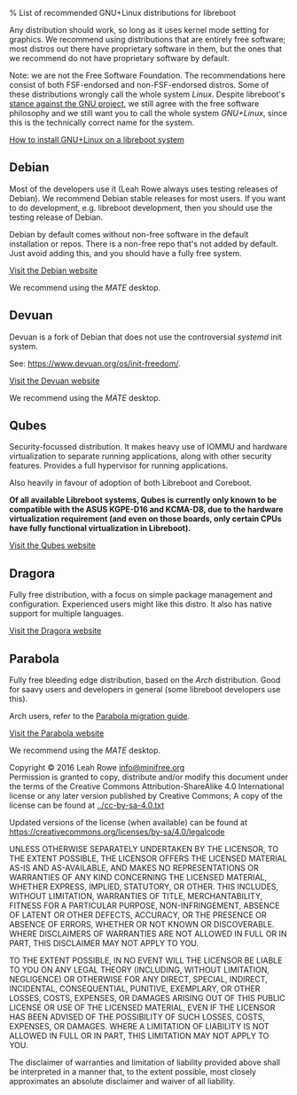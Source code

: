 % List of recommended GNU+Linux distributions for libreboot 

Any distribution should work, so long as it uses kernel mode setting for
graphics. We recommend using distributions that are entirely free
software; most distros out there have proprietary software in them, but
the ones that we recommend do not have proprietary software by default.

Note: we are not the Free Software Foundation. The recommendations here
consist of both FSF-endorsed and non-FSF-endorsed distros. Some of these
distributions wrongly call the whole system *Linux*. Despite
libreboot's [stance against the GNU project](../../gnu/), we still
agree with the free software philosophy and we still want you to call
the whole system *GNU+Linux*, since this is the technically correct name
for the system.

[How to install GNU+Linux on a libreboot
system](../gnulinux/grub_boot_installer.html)

Debian
------

Most of the developers use it (Leah Rowe always uses testing releases of
Debian). We recommend Debian stable releases for most users. If you want
to do development, e.g. libreboot development, then you should use the
testing release of Debian.

Debian by default comes without non-free software in the default
installation or repos. There is a non-free repo that's not added by
default. Just avoid adding this, and you should have a fully free
system.

[Visit the Debian website](https://www.debian.org/)

We recommend using the *MATE* desktop.

Devuan
------

Devuan is a fork of Debian that does not use the controversial *systemd*
init system.

See: <https://www.devuan.org/os/init-freedom/>.

[Visit the Devuan website](https://www.devuan.org/)

We recommend using the *MATE* desktop.

Qubes
-----

Security-focussed distribution. It makes heavy use of IOMMU and hardware
virtualization to separate running applications, along with other
security features. Provides a full hypervisor for running applications.

Also heavily in favour of adoption of both Libreboot and Coreboot.

**Of all available Libreboot systems, Qubes is currently only known to
be compatible with the ASUS KGPE-D16 and KCMA-D8, due to the hardware
virtualization requirement (and even on those boards, only certain CPUs
have fully functional virtualization in Libreboot).**

[Visit the Qubes website](https://www.qubes-os.org/)

Dragora
-------

Fully free distribution, with a focus on simple package management and
configuration. Experienced users might like this distro. It also has
native support for multiple languages.

[Visit the Dragora website](https://dragora.org/)

Parabola
--------

Fully free bleeding edge distribution, based on the *Arch* distribution.
Good for saavy users and developers in general (some libreboot
developers use this).

Arch users, refer to the [Parabola migration
guide](https://wiki.parabola.nu/Migration_from_the_GNU+Linux_distribution_of_Arch).

[Visit the Parabola website](https://www.parabola.nu/)

We recommend using the *MATE* desktop.



Copyright © 2016 Leah Rowe <info@minifree.org>\
Permission is granted to copy, distribute and/or modify this document
under the terms of the Creative Commons Attribution-ShareAlike 4.0
International license or any later version published by Creative
Commons; A copy of the license can be found at
[../cc-by-sa-4.0.txt](../cc-by-sa-4.0.txt)

Updated versions of the license (when available) can be found at
<https://creativecommons.org/licenses/by-sa/4.0/legalcode>

UNLESS OTHERWISE SEPARATELY UNDERTAKEN BY THE LICENSOR, TO THE EXTENT
POSSIBLE, THE LICENSOR OFFERS THE LICENSED MATERIAL AS-IS AND
AS-AVAILABLE, AND MAKES NO REPRESENTATIONS OR WARRANTIES OF ANY KIND
CONCERNING THE LICENSED MATERIAL, WHETHER EXPRESS, IMPLIED, STATUTORY,
OR OTHER. THIS INCLUDES, WITHOUT LIMITATION, WARRANTIES OF TITLE,
MERCHANTABILITY, FITNESS FOR A PARTICULAR PURPOSE, NON-INFRINGEMENT,
ABSENCE OF LATENT OR OTHER DEFECTS, ACCURACY, OR THE PRESENCE OR ABSENCE
OF ERRORS, WHETHER OR NOT KNOWN OR DISCOVERABLE. WHERE DISCLAIMERS OF
WARRANTIES ARE NOT ALLOWED IN FULL OR IN PART, THIS DISCLAIMER MAY NOT
APPLY TO YOU.

TO THE EXTENT POSSIBLE, IN NO EVENT WILL THE LICENSOR BE LIABLE TO YOU
ON ANY LEGAL THEORY (INCLUDING, WITHOUT LIMITATION, NEGLIGENCE) OR
OTHERWISE FOR ANY DIRECT, SPECIAL, INDIRECT, INCIDENTAL, CONSEQUENTIAL,
PUNITIVE, EXEMPLARY, OR OTHER LOSSES, COSTS, EXPENSES, OR DAMAGES
ARISING OUT OF THIS PUBLIC LICENSE OR USE OF THE LICENSED MATERIAL, EVEN
IF THE LICENSOR HAS BEEN ADVISED OF THE POSSIBILITY OF SUCH LOSSES,
COSTS, EXPENSES, OR DAMAGES. WHERE A LIMITATION OF LIABILITY IS NOT
ALLOWED IN FULL OR IN PART, THIS LIMITATION MAY NOT APPLY TO YOU.

The disclaimer of warranties and limitation of liability provided above
shall be interpreted in a manner that, to the extent possible, most
closely approximates an absolute disclaimer and waiver of all liability.

